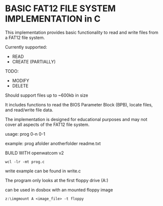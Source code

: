 # BASIC FAT12 FILE SYSTEM IMPLEMENTATION in C
This implementation provides basic functionality to read and write files from a FAT12 file system.

Currently supported:
- READ
- CREATE (PARTIALLY)

TODO:
- MODIFY
- DELETE

Should support files up to ~600kb in size

It includes functions to read the BIOS Parameter Block (BPB), locate files, and read/write file data.

The implementation is designed for educational purposes and may not cover all aspects of the FAT12 file system.

usage: prog 0-n<folder> 0-1<file>

example: prog afolder anotherfolder readme.txt

BUILD WITH openwatcom v2
```
wcl -lr -mt prog.c
```

write example can be found in write.c

The program only looks at the first floppy drive (A:)

can be used in dosbox with an mounted floppy image
```
z:\imgmount A <image_file> -t floppy
```